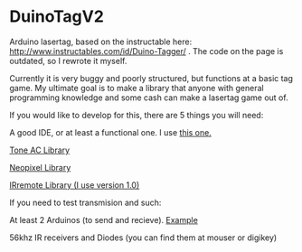 # DuinoTagV2
Arduino lasertag, based on the instructable here: http://www.instructables.com/id/Duino-Tagger/ .  The code on the page is outdated, so I rewrote it myself.

Currently it is very buggy and poorly structured, but functions at a basic tag game.  My ultimate goal is to make a library that anyone with general programming knowledge and some cash can make a lasertag game out of.

If you would like to develop for this, there are 5 things you will need:

A good IDE, or at least a functional one.  I use <a href="http://dalpix.com/mariamole">this one.</a>

<a href="https://code.google.com/p/arduino-tone-ac/">Tone AC Library</a>

<a href="https://github.com/adafruit/Adafruit_NeoPixel">Neopixel Library</a>

<a href="https://github.com/z3t0/Arduino-IRremote/releases">IRremote Library (I use version 1.0)</a>

If you need to test transmision and such:

At least 2 Arduinos (to send and recieve). <a href="http://www.aliexpress.com/item/4PCS-2pcsATmega328-Mini-USB-Board-2pcs-USB-Cable-Nano-3-0-Atmel-ATmega328/1990724032.html">Example</a>

56khz IR receivers and Diodes (you can find them at mouser or digikey)

